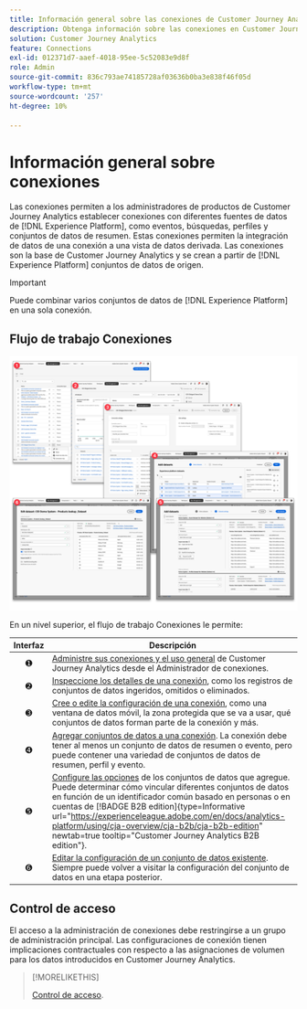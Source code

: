 ```yaml
---
title: Información general sobre las conexiones de Customer Journey Analytics
description: Obtenga información sobre las conexiones en Customer Journey Analytics.
solution: Customer Journey Analytics
feature: Connections
exl-id: 012371d7-aaef-4018-95ee-5c52083e9d8f
role: Admin
source-git-commit: 836c793ae74185728af03636b0ba3e838f46f05d
workflow-type: tm+mt
source-wordcount: '257'
ht-degree: 10%

---
```


# Información general sobre conexiones

Las conexiones permiten a los administradores de productos de Customer Journey Analytics establecer conexiones con diferentes fuentes de datos de [!DNL  Experience Platform], como eventos, búsquedas, perfiles y conjuntos de datos de resumen. Estas conexiones permiten la integración de datos de una conexión a una vista de datos derivada. Las conexiones son la base de Customer Journey Analytics y se crean a partir de [!DNL Experience Platform] conjuntos de datos de origen.

>[!IMPORTANT]
>
>Puede combinar varios conjuntos de datos de [!DNL Experience Platform] en una sola conexión.


## Flujo de trabajo Conexiones

![Flujo de trabajo de conexiones](assets/connection-workflow.png)

<!-- Outdated interface 

>[!BEGINSHADEBOX]

See ![VideoCheckedOut](/help/assets/icons/VideoCheckedOut.svg) [Configuring connections](https://video.tv.adobe.com/v/35111/?quality=12&learn=on){target="_blank"} for a demo video.

>[!ENDSHADEBOX]

-->

En un nivel superior, el flujo de trabajo Conexiones le permite:

| Interfaz | Descripción |
|:---:|---|
| ➊ | [Administre sus conexiones y el uso general](manage-connections.md) de Customer Journey Analytics desde el Administrador de conexiones. |
| ➋ | [Inspeccione los detalles de una conexión](manage-connections.md#connection-details), como los registros de conjuntos de datos ingeridos, omitidos o eliminados. |
| ➌ | [Cree o edite la configuración de una conexión](create-connection.md#create-or-edit-a-connection), como una ventana de datos móvil, la zona protegida que se va a usar, qué conjuntos de datos forman parte de la conexión y más. |
| ➍ | [Agregar conjuntos de datos a una conexión](create-connection.md#add-datasets). La conexión debe tener al menos un conjunto de datos de resumen o evento, pero puede contener una variedad de conjuntos de datos de resumen, perfil y evento. |
| ➎ | [Configure las opciones](create-connection.md#dataset-settings) de los conjuntos de datos que agregue. Puede determinar cómo vincular diferentes conjuntos de datos en función de un identificador común basado en personas o en cuentas de [!BADGE B2B edition]{type=Informative url="https://experienceleague.adobe.com/en/docs/analytics-platform/using/cja-overview/cja-b2b/cja-b2b-edition" newtab=true tooltip="Customer Journey Analytics B2B edition"}. |
| ➏ | [Editar la configuración de un conjunto de datos existente](create-connection.md#edit-a-dataset). Siempre puede volver a visitar la configuración del conjunto de datos en una etapa posterior. |



## Control de acceso

El acceso a la administración de conexiones debe restringirse a un grupo de administración principal. Las configuraciones de conexión tienen implicaciones contractuales con respecto a las asignaciones de volumen para los datos introducidos en Customer Journey Analytics.

>[!MORELIKETHIS]
>
>[Control de acceso](/help/technotes/access-control.md).

